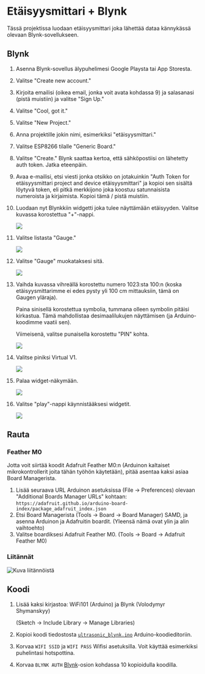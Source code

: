 # Etäisyysmittari + Blynk
Tässä projektissa luodaan etäisyysmittari joka lähettää dataa kännykässä olevaan Blynk-sovellukseen.

## Blynk
1. Asenna Blynk-sovellus älypuhelimesi Google Playsta tai App Storesta.
2. Valitse "Create new account."
3. Kirjoita emailisi (oikea email, jonka voit avata kohdassa 9) ja salasanasi (pistä muistiin) ja valitse "Sign Up."
4. Valitse "Cool, got it."
5. Valitse "New Project."
6. Anna projektille jokin nimi, esimerkiksi "etäisyysmittari."
7. Valitse ESP8266 tilalle "Generic Board."
8. Valitse "Create." Blynk saattaa kertoa, että sähköpostiisi on lähetetty auth token. Jatka eteenpäin.
9. Avaa e-mailisi, etsi viesti jonka otsikko on jotakuinkin "Auth Token for etäisyysmittari project and device etäisyysmittari" ja kopioi sen sisältä löytyvä token, eli pitkä merkkijono joka koostuu satunnaisista numeroista ja kirjaimista. Kopioi tämä / pistä muistiin.
10. Luodaan nyt Blynkkiin widgetti joka tulee näyttämään etäisyyden. Valitse kuvassa korostettua "+"-nappi.

    ![](blynk-kuva-01.png)
11. Valitse listasta "Gauge."

    ![](blynk-kuva-02.png)
12. Valitse "Gauge" muokataksesi sitä.

    ![](blynk-kuva-03.png)
13. Vaihda kuvassa vihreällä korostettu numero 1023:sta 100:n (koska etäisyysmittarimme ei edes pysty yli 100 cm mittauksiin, tämä on Gaugen yläraja).

    Paina sinisellä korostettua symbolia, tummana olleen symbolin pitäisi kirkastua. Tämä mahdollistaa desimaalilukujen näyttämisen (ja Arduino-koodimme vaatii sen).

    Viimeisenä, valitse punaisella korostettu "PIN" kohta.

    ![](blynk-kuva-04.png)
14. Valitse piniksi Virtual V1.

    ![](blynk-kuva-05.png)
15. Palaa widget-näkymään.

    ![](blynk-kuva-06.png)
16. Valitse "play"-nappi käynnistääksesi widgetit.

    ![](blynk-kuva-07.png)

## Rauta
### Feather M0
Jotta voit siirtää koodit Adafruit Feather M0:n (Arduinon kaltaiset mikrokontrollerit joita tähän työhön käytetään), pitää asentaa kaksi asiaa Board Managerista.

1. Lisää seuraava URL Arduinon asetuksissa (File -> Preferences) olevaan "Additional Boards Manager URLs" kohtaan: `https://adafruit.github.io/arduino-board-index/package_adafruit_index.json`
2. Etsi Board Managerista (Tools -> Board -> Board Manager) SAMD, ja asenna Arduinon ja Adafruitin boardit. (Yleensä nämä ovat ylin ja alin vaihtoehto)
3. Valitse boardiksesi Adafruit Feather M0. (Tools -> Board -> Adafruit Feather M0)

### Liitännät
![Kuva liitännöistä](pins.png)

## Koodi
1. Lisää kaksi kirjastoa: WiFi101 (Arduino) ja Blynk (Volodymyr Shymanskyy)

   (Sketch -> Include Library -> Manage Libraries)
2. Kopioi koodi tiedostosta [`ultrasonic_blynk.ino`](ultasonic_blynk.ino) Arduino-koodieditoriin.
3. Korvaa `WIFI SSID` ja `WIFI PASS` Wifisi asetuksilla. Voit käyttää esimerkiksi puhelintasi hotspottina.
4. Korvaa `BLYNK AUTH` [Blynk](#blynk)-osion kohdassa 10 kopioidulla koodilla.
